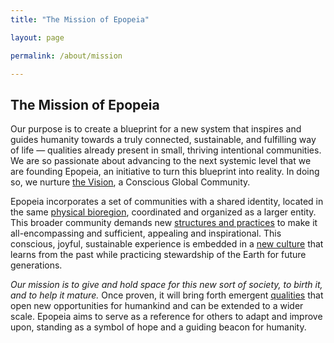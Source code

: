 ```yaml
---
title: "The Mission of Epopeia"

layout: page

permalink: /about/mission

---
```


## The Mission of Epopeia

Our purpose is to create a blueprint for a new system that inspires and guides humanity towards a truly connected, sustainable, and fulfilling way of life — qualities already present in small, thriving intentional communities. We are so passionate about advancing to the next systemic level that we are founding Epopeia, an initiative to turn this blueprint into reality. In doing so, we nurture [the Vision](vision), a Conscious Global Community.

Epopeia incorporates a set of communities with a shared identity, located in the same [physical bioregion](/status/location), coordinated and organized as a larger entity. This broader community demands new [structures and practices](culture) to make it all-encompassing and sufficient, appealing and inspirational. This conscious, joyful, sustainable experience is embedded in a [new culture](culture) that learns from the past while practicing stewardship of the Earth for future generations.

_Our mission is to give and hold space for this new sort of society, to birth it, and to help it mature._ Once proven, it will bring forth emergent [qualities](values) that open new opportunities for humankind and can be extended to a wider scale. Epopeia aims to serve as a reference for others to adapt and improve upon, standing as a symbol of hope and a guiding beacon for humanity.
